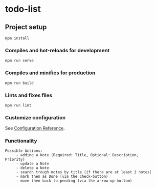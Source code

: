 # todo-list

## Project setup

```
npm install
```

### Compiles and hot-reloads for development

```
npm run serve
```

### Compiles and minifies for production

```
npm run build
```

### Lints and fixes files

```
npm run lint
```

### Customize configuration

See [Configuration Reference](https://cli.vuejs.org/config/).

### Functionality

```
Possible Actions:
     - adding a Note (Required: Title, Optional: Description, Priority)
     - update a Note
     - delete a Note
     - search trough notes by title (if there are at least 2 notes)
     - mark them as Done (via the check-button)
     - move them back to pending (via the arrow-up-button)
```
